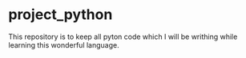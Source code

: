 # project_python

This repository is to keep all pyton code which I will be writhing while learning this wonderful language.
